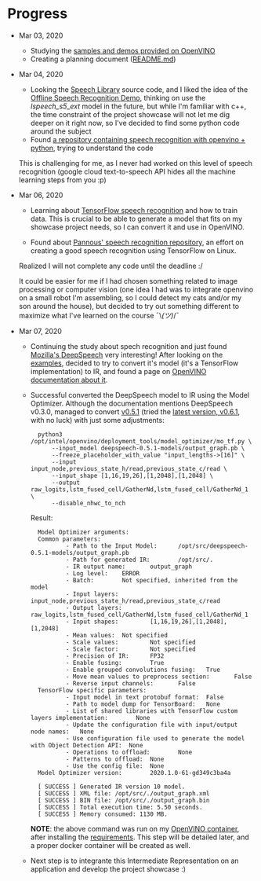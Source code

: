 # Progress

- Mar 03, 2020
    - Studying the [samples and demos provided on OpenVINO](https://docs.openvinotoolkit.org/latest/_inference_engine_samples_speech_libs_and_demos_Offline_speech_recognition_demo.html)
    - Creating a planning document ([README.md](README.md))

- Mar 04, 2020
    - Looking the [Speech Library](https://docs.openvinotoolkit.org/latest/_inference_engine_samples_speech_libs_and_demos_Speech_library.html) source code, and I liked the idea of the [Offline Speech Recognition Demo](https://docs.openvinotoolkit.org/latest/_inference_engine_samples_speech_libs_and_demos_Offline_speech_recognition_demo.html), thinking on use the *lspeech_s5_ext* model in the future, but while I'm familiar with c++, the time constraint of the project showcase will not let me dig deeper on it right now, so I've decided to find some python code around the subject
    - Found [a repository containing speech recognition with openvino + python](https://github.com/meshaun9/openvino_speech_recognition), trying to understand the code

    This is challenging for me, as I never had worked on this level of speech recognition (google cloud text-to-speech API hides all the machine learning steps from you :p)

- Mar 06, 2020
    - Learning about [TensorFlow speech recognition](https://github.com/tensorflow/docs/blob/master/site/en/r1/tutorials/sequences/audio_recognition.md) and how to train data. This is crucial to be able to generate a model that fits on my showcase project needs, so I can convert it and use in OpenVINO.

    - Found about [Pannous' speech recognition repository](https://github.com/pannous/tensorflow-speech-recognition), an effort on creating a good speech recognition using TensorFlow on Linux.

    Realized I will not complete any code until the deadline :/

    It could be easier for me if I had chosen something related to image processing or computer vision (one idea I had was to integrate openvino on a small robot I'm assembling, so I could detect my cats and/or my son around the house), but decided to try out something different to maximize what I've learned on the course ¯\\_(ツ)_/¯

- Mar 07, 2020
    - Continuing the study about spech recognition and just found [Mozilla's DeepSpeech](https://github.com/mozilla/DeepSpeech) very interesting! After looking on the [examples](https://github.com/mozilla/DeepSpeech-examples), decided to try to convert it's model (it's a TensorFlow implementation) to IR, and found a page on [OpenVINO documentation about it](https://docs.openvinotoolkit.org/latest/_docs_MO_DG_prepare_model_convert_model_tf_specific_Convert_DeepSpeech_From_Tensorflow.html).

    - Successful converted the DeepSpeech model to IR using the Model Optimizer. Although the documentation mentions DeepSpeech v0.3.0, managed to convert [v0.5.1](https://github.com/mozilla/DeepSpeech/releases/tag/v0.5.1) (tried the [latest version, v0.6.1](https://github.com/mozilla/DeepSpeech/releases/tag/v0.6.1), with no luck) with just some adjustments:

            python3 /opt/intel/openvino/deployment_tools/model_optimizer/mo_tf.py \
                --input_model deepspeech-0.5.1-models/output_graph.pb \
                --freeze_placeholder_with_value "input_lengths->[16]" \
                --input input_node,previous_state_h/read,previous_state_c/read \
                --input_shape [1,16,19,26],[1,2048],[1,2048] \
                --output raw_logits,lstm_fused_cell/GatherNd,lstm_fused_cell/GatherNd_1 \
                --disable_nhwc_to_nch

        Result:

            Model Optimizer arguments:
            Common parameters:
                    - Path to the Input Model:      /opt/src/deepspeech-0.5.1-models/output_graph.pb
                    - Path for generated IR:        /opt/src/.
                    - IR output name:       output_graph
                    - Log level:    ERROR
                    - Batch:        Not specified, inherited from the model
                    - Input layers:         input_node,previous_state_h/read,previous_state_c/read
                    - Output layers:        raw_logits,lstm_fused_cell/GatherNd,lstm_fused_cell/GatherNd_1
                    - Input shapes:         [1,16,19,26],[1,2048],[1,2048]
                    - Mean values:  Not specified
                    - Scale values:         Not specified
                    - Scale factor:         Not specified
                    - Precision of IR:      FP32
                    - Enable fusing:        True
                    - Enable grouped convolutions fusing:   True
                    - Move mean values to preprocess section:       False
                    - Reverse input channels:       False
            TensorFlow specific parameters:
                    - Input model in text protobuf format:  False
                    - Path to model dump for TensorBoard:   None
                    - List of shared libraries with TensorFlow custom layers implementation:        None
                    - Update the configuration file with input/output node names:   None
                    - Use configuration file used to generate the model with Object Detection API:  None
                    - Operations to offload:        None
                    - Patterns to offload:  None
                    - Use the config file:  None
            Model Optimizer version:        2020.1.0-61-gd349c3ba4a

            [ SUCCESS ] Generated IR version 10 model.
            [ SUCCESS ] XML file: /opt/src/./output_graph.xml
            [ SUCCESS ] BIN file: /opt/src/./output_graph.bin
            [ SUCCESS ] Total execution time: 5.50 seconds.
            [ SUCCESS ] Memory consumed: 1130 MB.

        **NOTE**: the above command was run on my [OpenVINO container](https://github.com/mdkcore0/dockerfiles/tree/master/openvino), after installing the [requirements](./requirements.txt). This step will be detailed later, and a proper docker container will be created as well.

    - Next step is to integrante this Intermediate Representation on an application and develop the project showcase :)
